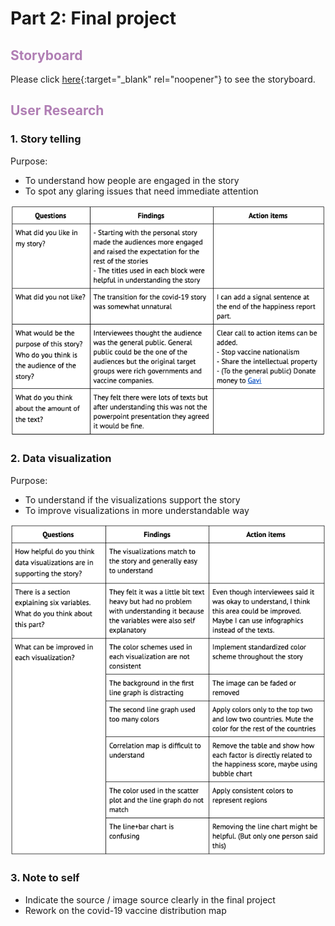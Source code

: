 # Part 2: Final project
## <span style="color:#B07EB4">Storyboard</span>
Please click [here](https://www.canva.com/design/DAEYHwVcpbc/91l8PpkGGIRxCeqzO9YsVg/view?utm_content=DAEYHwVcpbc&utm_campaign=designshare&utm_medium=link&utm_source=sharebutton){:target="_blank" rel="noopener"} to see the storyboard. 
## <span style="color:#B07EB4">User Research</span>
### 1. Story telling
Purpose: 
- To understand how people are engaged in the story
- To spot any glaring issues that need immediate attention

![user_story](user_story.png)

### 2. Data visualization
Purpose: 
- To understand if the visualizations support the story
- To improve visualizations in more understandable way 

![user_data](user_data2.png)

### 3. Note to self
- Indicate the source / image source clearly in the final project
- Rework on the covid-19 vaccine distribution map

